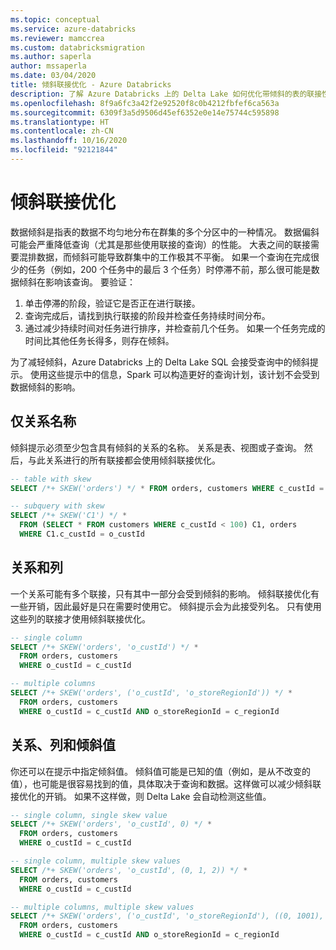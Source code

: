 ```yaml
---
ms.topic: conceptual
ms.service: azure-databricks
ms.reviewer: mamccrea
ms.custom: databricksmigration
ms.author: saperla
author: mssaperla
ms.date: 03/04/2020
title: 倾斜联接优化 - Azure Databricks
description: 了解 Azure Databricks 上的 Delta Lake 如何优化带倾斜的表的联接性能。
ms.openlocfilehash: 8f9a6fc3a42f2e92520f8c0b4212fbfef6ca563a
ms.sourcegitcommit: 6309f3a5d9506d45ef6352e0e14e75744c595898
ms.translationtype: HT
ms.contentlocale: zh-CN
ms.lasthandoff: 10/16/2020
ms.locfileid: "92121844"
---
```

# <a name="skew-join-optimization"></a><a id="skew-join"> </a><a id="skew-join-optimization"> </a>倾斜联接优化

数据倾斜是指表的数据不均匀地分布在群集的多个分区中的一种情况。 数据偏斜可能会严重降低查询（尤其是那些使用联接的查询）的性能。 大表之间的联接需要混排数据，而倾斜可能导致群集中的工作极其不平衡。 如果一个查询在完成很少的任务（例如，200 个任务中的最后 3 个任务）时停滞不前，那么很可能是数据倾斜在影响该查询。 要验证：

1. 单击停滞的阶段，验证它是否正在进行联接。
2. 查询完成后，请找到执行联接的阶段并检查任务持续时间分布。
3. 通过减少持续时间对任务进行排序，并检查前几个任务。 如果一个任务完成的时间比其他任务长得多，则存在倾斜。

为了减轻倾斜，Azure Databricks 上的 Delta Lake SQL 会接受查询中的倾斜提示。 使用这些提示中的信息，Spark 可以构造更好的查询计划，该计划不会受到数据倾斜的影响。

## <a name="only-relation-name"></a>仅关系名称

倾斜提示必须至少包含具有倾斜的关系的名称。 关系是表、视图或子查询。
然后，与此关系进行的所有联接都会使用倾斜联接优化。

```sql
-- table with skew
SELECT /*+ SKEW('orders') */ * FROM orders, customers WHERE c_custId = o_custId

-- subquery with skew
SELECT /*+ SKEW('C1') */ *
  FROM (SELECT * FROM customers WHERE c_custId < 100) C1, orders
  WHERE C1.c_custId = o_custId
```

## <a name="relation-and-columns"></a>关系和列

一个关系可能有多个联接，只有其中一部分会受到倾斜的影响。
倾斜联接优化有一些开销，因此最好是只在需要时使用它。
倾斜提示会为此接受列名。 只有使用这些列的联接才使用倾斜联接优化。

```sql
-- single column
SELECT /*+ SKEW('orders', 'o_custId') */ *
  FROM orders, customers
  WHERE o_custId = c_custId

-- multiple columns
SELECT /*+ SKEW('orders', ('o_custId', 'o_storeRegionId')) */ *
  FROM orders, customers
  WHERE o_custId = c_custId AND o_storeRegionId = c_regionId
```

## <a name="relation-columns-and-skew-values"></a>关系、列和倾斜值

你还可以在提示中指定倾斜值。 倾斜值可能是已知的值（例如，是从不改变的值），也可能是很容易找到的值，具体取决于查询和数据。这样做可以减少倾斜联接优化的开销。 如果不这样做，则 Delta Lake 会自动检测这些值。

```sql
-- single column, single skew value
SELECT /*+ SKEW('orders', 'o_custId', 0) */ *
  FROM orders, customers
  WHERE o_custId = c_custId

-- single column, multiple skew values
SELECT /*+ SKEW('orders', 'o_custId', (0, 1, 2)) */ *
  FROM orders, customers
  WHERE o_custId = c_custId

-- multiple columns, multiple skew values
SELECT /*+ SKEW('orders', ('o_custId', 'o_storeRegionId'), ((0, 1001), (1, 1002))) */ *
  FROM orders, customers
  WHERE o_custId = c_custId AND o_storeRegionId = c_regionId
```